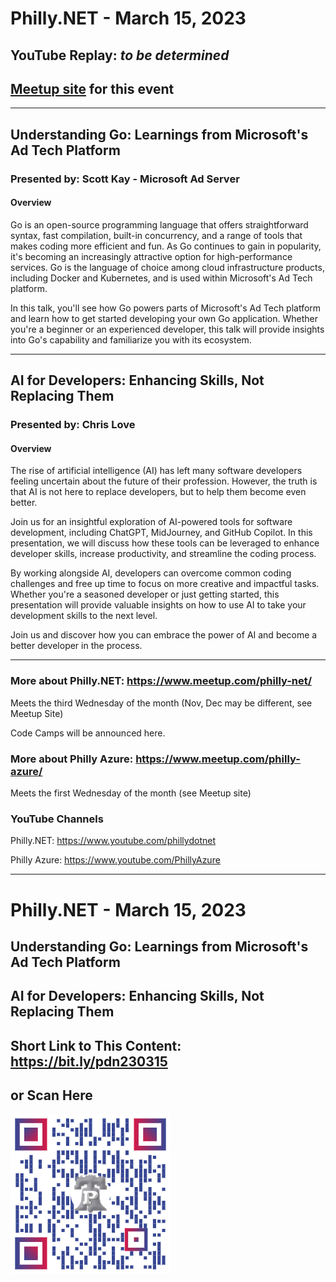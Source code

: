 # Philly.NET - March 15, 2023
## YouTube Replay: *to be determined*

## [Meetup site](https://www.meetup.com/philly-net/events/291755150) for this event

***

## Understanding Go: Learnings from Microsoft's Ad Tech Platform

### Presented by: Scott Kay - Microsoft Ad Server

#### Overview

Go is an open-source programming language that offers straightforward syntax, fast compilation, built-in concurrency, and a range of tools that makes coding more efficient and fun. As Go continues to gain in popularity, it's becoming an increasingly attractive option for high-performance services. Go is the language of choice among cloud infrastructure products, including Docker and Kubernetes, and is used within Microsoft's Ad Tech platform.

In this talk, you'll see how Go powers parts of Microsoft's Ad Tech platform and learn how to get started developing your own Go application. Whether you're a beginner or an experienced developer, this talk will provide insights into Go's capability and familiarize you with its ecosystem.

***

## AI for Developers: Enhancing Skills, Not Replacing Them

### Presented by: Chris Love

#### Overview

The rise of artificial intelligence (AI) has left many software developers feeling uncertain about the future of their profession. However, the truth is that AI is not here to replace developers, but to help them become even better.

Join us for an insightful exploration of AI-powered tools for software development, including ChatGPT, MidJourney, and GitHub Copilot. In this presentation, we will discuss how these tools can be leveraged to enhance developer skills, increase productivity, and streamline the coding process. 

By working alongside AI, developers can overcome common coding challenges and free up time to focus on more creative and impactful tasks. Whether you're a seasoned developer or just getting started, this presentation will provide valuable insights on how to use AI to take your development skills to the next level. 

Join us and discover how you can embrace the power of AI and become a better developer in the process.

***

### More about Philly.NET: https://www.meetup.com/philly-net/
Meets the third Wednesday of the month (Nov, Dec may be different, see Meetup Site)

Code Camps will be announced here.

### More about Philly Azure: https://www.meetup.com/philly-azure/
Meets the first Wednesday of the month (see Meetup site)

### YouTube Channels
Philly.NET: https://www.youtube.com/phillydotnet

Philly Azure: https://www.youtube.com/PhillyAzure

***
# Philly.NET - March 15, 2023

## Understanding Go: Learnings from Microsoft's Ad Tech Platform

## AI for Developers: Enhancing Skills, Not Replacing Them
## Short Link to This Content: https://bit.ly/pdn230315

## or Scan Here
<img src="images\PdnMar2023.png" alt="QR Code for direct link to this page" width="256"/>